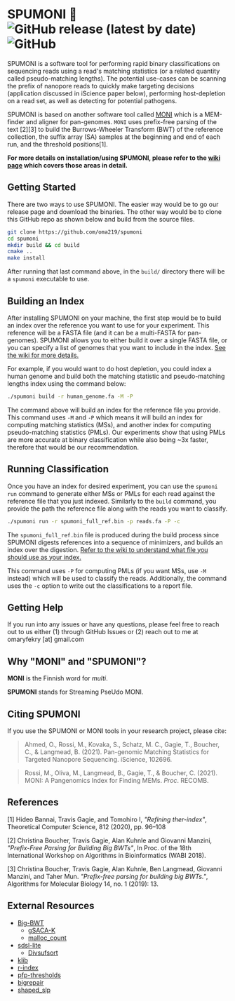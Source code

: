 # SPUMONI :ice_cream: ![GitHub release (latest by date)](https://img.shields.io/github/v/release/oma219/spumoni) ![GitHub](https://img.shields.io/github/license/oma219/spumoni?color=green)


SPUMONI is a software tool for performing rapid binary classifications on sequencing reads using a read's matching statistics (or a related quantity called pseudo-matching lengths). The potential use-cases can be scanning the prefix of nanopore reads to quickly make targeting decisions (application discussed in iScience paper below), performing host-depletion on a read set, as well as detecting for potential pathogens.

SPUMONI is based on another software tool called [MONI](https://github.com/maxrossi91/moni) which is a MEM-finder and aligner for pan-genomes. `MONI` uses prefix-free parsing of the text [2][3] to build the Burrows-Wheeler Transform (BWT) of the reference collection, the suffix array (SA) samples at the beginning and end of each run, and the threshold positions[1]. 

**For more details on installation/using SPUMONI, please refer to the [wiki page](https://github.com/oma219/spumoni/wiki/1.-Home) which covers those areas in detail.**

## Getting Started
There are two ways to use SPUMONI. The easier way would be to go our release page and download the binaries. The other way would be to clone this GitHub repo as shown below and build from the source files. 

```sh
git clone https://github.com/oma219/spumoni
cd spumoni
mkdir build && cd build
cmake ..
make install
```
After running that last command above, in the `build/` directory there will be a `spumoni` executable to use.

## Building an Index

After installing SPUMONI on your machine, the first step would be to build an index over the reference you want to use for your experiment. This reference will be a FASTA file (and it can be a multi-FASTA for pan-genomes). SPUMONI allows you to either build it over a single FASTA file, or you can specify a list of genomes that you want to include in the index. [See the wiki for more details.](https://github.com/oma219/spumoni/wiki/4.-Building-SPUMONI-Indexes) 

For example, if you would want to do host depletion, you could index a human genome and build both the matching statistic and pseudo-matching lengths index using the command below: 

```sh
./spumoni build -r human_genome.fa -M -P 
```
The command above will build an index for the reference file you provide. This command uses `-M` and `-P` which means it will build an index for computing matching statistics (MSs), and another index for computing pseudo-matching statistics (PMLs). Our experiments show that using PMLs are more accurate at binary classification while also being ~3x faster, therefore that would be our recommendation.

## Running Classification

Once you have an index for desired experiment, you can use the `spumoni run` command to generate either MSs or PMLs for each read against the reference file that you just indexed. Similarly to the `build` command, you provide the path the reference file along with the reads you want to classify.

```sh
./spumoni run -r spumoni_full_ref.bin -p reads.fa -P -c
```

The `spumoni_full_ref.bin` file is produced during the build process since SPUMONI digests references into a sequence of minimizers, and builds an index over the digestion. [Refer to the wiki to understand what file you should use as your index.](https://github.com/oma219/spumoni/wiki/5.-Running-SPUMONI-on-Input-Reads)

This command uses `-P` for computing PMLs (if you want MSs, use `-M` instead) which will be used to classify the reads. Additionally, the command uses the `-c` option to write out the classifications to a report file.

## Getting Help

If you run into any issues or have any questions, please feel free to reach out to us either (1) through GitHub Issues or (2) reach out to me at omaryfekry [at] gmail.com

## Why "MONI" and "SPUMONI"?

**MONI** is the Finnish word for *multi*.

**SPUMONI** stands for Streaming PseUdo MONI.

## Citing SPUMONI

If you use the SPUMONI or MONI tools in your research project, please cite:
>Ahmed, O., Rossi, M., Kovaka, S., Schatz, M. C., Gagie, T., Boucher, C., & Langmead, B. (2021). Pan-genomic 
Matching Statistics for Targeted Nanopore Sequencing. iScience, 102696.

> Rossi, M., Oliva, M., Langmead, B., Gagie, T., & Boucher, C. (2021). MONI: A Pangenomics Index for Finding MEMs. *Proc*. RECOMB.

## References

[1] Hideo Bannai, Travis Gagie, and Tomohiro I, *"Refining ther-index"*, Theoretical Computer Science, 812 (2020), pp. 96–108

[2] Christina Boucher, Travis Gagie, Alan Kuhnle and Giovanni Manzini, *"Prefix-Free Parsing for Building Big BWTs"*, In Proc. of the 18th International Workshop on Algorithms in Bioinformatics (WABI 2018).

[3] Christina Boucher, Travis Gagie, Alan Kuhnle, Ben Langmead, Giovanni Manzini, and Taher Mun. *"Prefix-free parsing for building big BWTs."*, Algorithms for Molecular Biology 14, no. 1 (2019): 13.

## External Resources

* [Big-BWT](https://github.com/alshai/Big-BWT.git)
    * [gSACA-K](https://github.com/felipelouza/gsa-is.git)
    * [malloc_count](https://github.com/bingmann/malloc_count)
* [sdsl-lite](https://github.com/simongog/sdsl-lite)
    * [Divsufsort](https://github.com/simongog/libdivsufsort.git)
* [klib](https://github.com/attractivechaos/klib)
* [r-index](https://github.com/maxrossi91/r-index.git)
* [pfp-thresholds](https://github.com/maxrossi91/pfp-thresholds.git)
* [bigrepair](https://gitlab.com/manzai/bigrepair.git)
* [shaped_slp](https://github.com/maxrossi91/ShapedSlp.git)
<!-- * [Google Benchmark](https://github.com/google/benchmark.git)
    * [Google Test](https://github.com/google/googletest) -->
